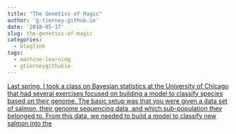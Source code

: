 ```yaml
---
title: "The Genetics of Magic"
author: 'g-tierney.github.io'
date: '2018-05-17'
slug: the-genetics-of-magic
categories:
  - bloglink
tags:
  - machine-learning
  - gtierneygithubio
---
```


[Last spring, I took a class on Bayesian statistics at the University of Chicago that had several exercises focused on building a model to classify species based on their genome. The basic setup was that you were given a data set of salmon, their genome sequencing data, and which sub-population they belonged to. From this data, we needed to build a model to classify new salmon into the<i class="fas fa-external-link-alt"></i>](https://g-tierney.github.io/post/magic_classification/)

